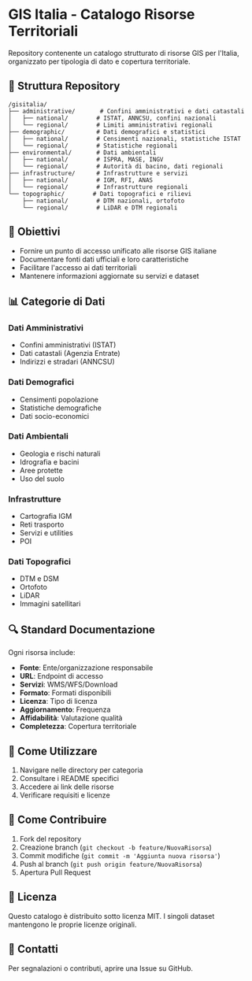 # GIS Italia - Catalogo Risorse Territoriali

Repository contenente un catalogo strutturato di risorse GIS per l'Italia, organizzato per tipologia di dato e copertura territoriale.

## 📂 Struttura Repository

```
/gisitalia/
├── administrative/       # Confini amministrativi e dati catastali
│   ├── national/        # ISTAT, ANNCSU, confini nazionali
│   └── regional/        # Limiti amministrativi regionali
├── demographic/         # Dati demografici e statistici
│   ├── national/        # Censimenti nazionali, statistiche ISTAT
│   └── regional/        # Statistiche regionali
├── environmental/       # Dati ambientali
│   ├── national/        # ISPRA, MASE, INGV
│   └── regional/        # Autorità di bacino, dati regionali
├── infrastructure/      # Infrastrutture e servizi
│   ├── national/        # IGM, RFI, ANAS
│   └── regional/        # Infrastrutture regionali
└── topographic/        # Dati topografici e rilievi
    ├── national/        # DTM nazionali, ortofoto
    └── regional/        # LiDAR e DTM regionali
```

## 🎯 Obiettivi
- Fornire un punto di accesso unificato alle risorse GIS italiane
- Documentare fonti dati ufficiali e loro caratteristiche
- Facilitare l'accesso ai dati territoriali
- Mantenere informazioni aggiornate su servizi e dataset

## 📊 Categorie di Dati

### Dati Amministrativi
- Confini amministrativi (ISTAT)
- Dati catastali (Agenzia Entrate)
- Indirizzi e stradari (ANNCSU)

### Dati Demografici
- Censimenti popolazione
- Statistiche demografiche
- Dati socio-economici

### Dati Ambientali
- Geologia e rischi naturali
- Idrografia e bacini
- Aree protette
- Uso del suolo

### Infrastrutture
- Cartografia IGM
- Reti trasporto
- Servizi e utilities
- POI

### Dati Topografici
- DTM e DSM
- Ortofoto
- LiDAR
- Immagini satellitari

## 🔍 Standard Documentazione

Ogni risorsa include:
- **Fonte**: Ente/organizzazione responsabile
- **URL**: Endpoint di accesso
- **Servizi**: WMS/WFS/Download
- **Formato**: Formati disponibili
- **Licenza**: Tipo di licenza
- **Aggiornamento**: Frequenza
- **Affidabilità**: Valutazione qualità
- **Completezza**: Copertura territoriale

## 🚀 Come Utilizzare

1. Navigare nelle directory per categoria
2. Consultare i README specifici
3. Accedere ai link delle risorse
4. Verificare requisiti e licenze

## 👥 Come Contribuire

1. Fork del repository
2. Creazione branch (`git checkout -b feature/NuovaRisorsa`)
3. Commit modifiche (`git commit -m 'Aggiunta nuova risorsa'`)
4. Push al branch (`git push origin feature/NuovaRisorsa`)
5. Apertura Pull Request

## 📝 Licenza

Questo catalogo è distribuito sotto licenza MIT. I singoli dataset mantengono le proprie licenze originali.

## 📧 Contatti

Per segnalazioni o contributi, aprire una Issue su GitHub.
